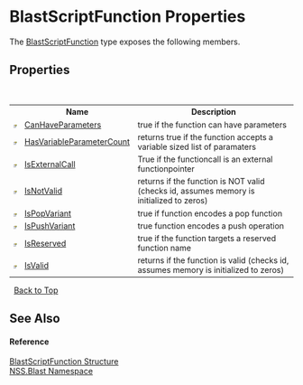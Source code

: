# BlastScriptFunction Properties
 

The <a href="4c6d14f4-14ae-a622-3763-13b615f5d263">BlastScriptFunction</a> type exposes the following members.


## Properties
&nbsp;<table><tr><th></th><th>Name</th><th>Description</th></tr><tr><td>![Public property](media/pubproperty.gif "Public property")</td><td><a href="4c311250-9b54-7198-2cef-5292ad336fe9">CanHaveParameters</a></td><td>
true if the function can have parameters</td></tr><tr><td>![Public property](media/pubproperty.gif "Public property")</td><td><a href="3b917fa4-78fe-8d21-584c-0e4a61c2b687">HasVariableParameterCount</a></td><td>
returns true if the function accepts a variable sized list of paramaters</td></tr><tr><td>![Public property](media/pubproperty.gif "Public property")</td><td><a href="0c4ab298-2766-e370-b7a6-d27dc898e4f3">IsExternalCall</a></td><td>
True if the functioncall is an external functionpointer</td></tr><tr><td>![Public property](media/pubproperty.gif "Public property")</td><td><a href="ae631692-07fa-34e9-c6cc-7a873085ed54">IsNotValid</a></td><td>
returns if the function is NOT valid (checks id, assumes memory is initialized to zeros)</td></tr><tr><td>![Public property](media/pubproperty.gif "Public property")</td><td><a href="71049963-e416-e923-55cc-3525c1e4cb6e">IsPopVariant</a></td><td>
true if function encodes a pop function</td></tr><tr><td>![Public property](media/pubproperty.gif "Public property")</td><td><a href="c0e6cf57-81a0-f767-4b4e-3fe0e8609ed8">IsPushVariant</a></td><td>
true function encodes a push operation</td></tr><tr><td>![Public property](media/pubproperty.gif "Public property")</td><td><a href="00a66ae1-5419-9e67-ff18-6fa872a1899f">IsReserved</a></td><td>
true if the function targets a reserved function name</td></tr><tr><td>![Public property](media/pubproperty.gif "Public property")</td><td><a href="72523af0-171e-f635-01b4-287d67635f14">IsValid</a></td><td>
returns if the function is valid (checks id, assumes memory is initialized to zeros)</td></tr></table>&nbsp;
<a href="#blastscriptfunction-properties">Back to Top</a>

## See Also


#### Reference
<a href="4c6d14f4-14ae-a622-3763-13b615f5d263">BlastScriptFunction Structure</a><br /><a href="88b55311-4a89-0894-e27a-e157e443c7f7">NSS.Blast Namespace</a><br />
